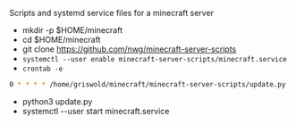Scripts and systemd service files for a minecraft server

* mkdir -p $HOME/minecraft
* cd $HOME/minecraft
* git clone https://github.com/nwg/minecraft-server-scripts
* `systemctl --user enable minecraft-server-scripts/minecraft.service`
* `crontab -e`

```sh
0 * * * * /home/griswold/minecraft/minecraft-server-scripts/update.py
```

* python3 update.py
* systemctl --user start minecraft.service
